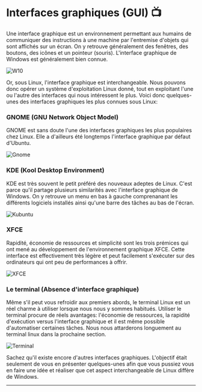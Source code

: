 # Interfaces graphiques (GUI) 📺

Une interface graphique est un environnement permettant aux humains de communiquer des instructions à une machine par l'entremise d'objets qui sont affichés sur un écran. On y retrouve généralement des fenêtres, des boutons, des icônes et un pointeur \(souris\). L'interface graphique de Windows est généralement bien connue.

![W10](/img/Linux/Windows-10-Bureau.png)

Or, sous Linux, l'interface graphique est interchangeable. Nous pouvons donc opérer un système d'exploitation Linux donné, tout en exploitant l'une ou l'autre des interfaces qui nous intéressent le plus. Voici donc quelques-unes des interfaces graphiques les plus connues sous Linux:

### GNOME \(GNU Network Object Model\)
GNOME est sans doute l'une des interfaces graphiques les plus populaires chez Linux. Elle a d'ailleurs été longtemps l'interface graphique par défaut d'Ubuntu. 

![Gnome](/img/Linux/Gnome.png)

### KDE \(Kool Desktop Environment\)
KDE est très souvent le petit préféré des nouveaux adeptes de Linux. C'est parce qu'il partage plusieurs similarités avec l'interface graphique de Windows. On y retrouve un menu en bas à gauche comprenanant les différents logiciels installés ainsi qu'une barre des tâches au bas de l'écran.

![Kubuntu](/img/Linux/kubuntu.png)

### XFCE
Rapidité, économie de ressources et simplicité sont les trois prémices qui ont mené au développement de l'environnement graphique XFCE. Cette interface est effectivement très légère et peut facilement s'exécuter sur des ordinateurs qui ont peu de performances à offrir.

![XFCE](/img/Linux/XFCE-Desktop.png)

### Le terminal \(Absence d'interface graphique\)
Même s'il peut vous refroidir aux premiers abords, le terminal Linux est un réel charme à utiliser lorsque nous nous y sommes habitués. Utiliser le terminal procure de réels avantages: l'économie de ressources, la rapidité d'exécution versus l'interface graphique et il est même possible d'automatiser certaines tâches. Nous nous attarderons longuement au terminal linux dans la prochaine section.

![Terminal](/img/Linux/CLI-Linux.png)

Sachez qu'il existe encore d'autres interfaces graphiques. L'objectif était seulement de vous en présenter quelques-unes afin que vous pussiez vous en faire une idée et réaliser que cet aspect interchangeable de Linux diffère de Windows.

* * *